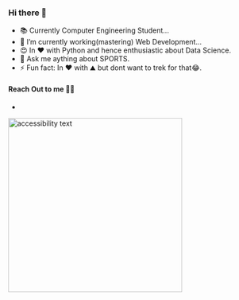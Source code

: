 ### Hi there 👋




- 📚 Currently Computer Engineering Student...
- 🌱 I’m currently working(mastering) Web Development...
- 😍 In ❤️ with Python and hence enthusiastic about Data Science.
- 💬 Ask me aything about SPORTS.
- ⚡ Fun fact: In ❤️ with ⛰️ but dont want to trek for that😂.

#### Reach Out to me 💁‍♂️
- 
<img src="(https://akm-img-a-in.tosshub.com/indiatoday/images/story/202106/photo-1611262588024-d12430b989_1200x768.jpeg?cKq2xcBMBm5eaadsXhYdeAAaFJXk5745&size=770:433" width="350" alt="accessibility text">
